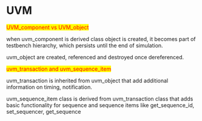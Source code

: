 # UVM

<mark style="color:red;">UVM\_component vs UVM\_object</mark>

when uvm\_component is derived class object is created, it becomes part of testbench hierarchy, which persists until the end of simulation.

uvm\_object are created, referenced and destroyed once dereferenced.&#x20;



<mark style="color:red;">uvm\_transaction and uvm\_sequence\_item</mark>

uvm\_transaction is inherited from uvm\_object that add additional information on timing, notification.

uvm\_sequence\_item class is derived from uvm\_transaction class that adds basic functionality for sequence and sequence items like get\_sequence\_id, set\_sequencer, get\_sequence&#x20;
